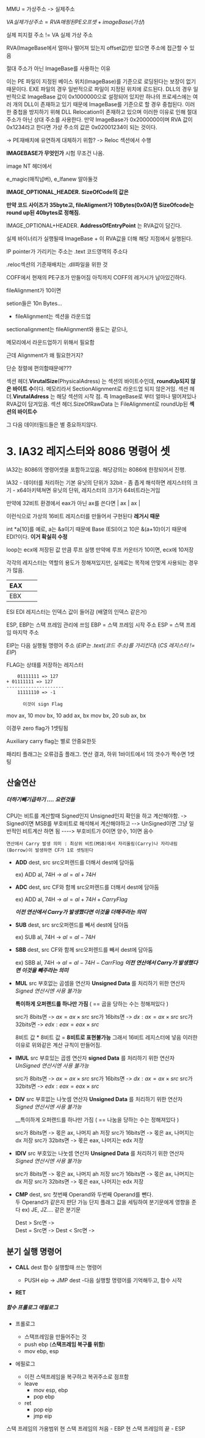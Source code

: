      

MMU = 가상주소 -> 실제주소

$VA실제 가상주소 = RVA매핑된 PE 오프셋 + imageBase(가상)$

실제 피지컬 주소 != VA 실제 가상 주소

  

RVA(ImageBase에서 얼마나 떨어져 있는지 offset값)만 있으면 주소에 접근할 수 있음

  

절대 주소가 아닌 ImageBase를 사용하는 이유

이는 PE 파일이 지정된 베이스 위치(ImageBase)를 기준으로 로딩된다는 보장이 없기 때문이다. EXE 파일의 경우 일반적으로 파일이 지정된 위치에 로드된다. DLL의 경우 일반적으로 ImageBase 값이 0x1000000으로 설정되어 있지만 하나의 프로세스에는 여러 개의 DLL이 존재하고 있기 때문에 ImageBase를 기준으로 할 경우 중첩된다. 이러한 중첩을 방지하기 위해 DLL Relocation이 존재하고 있으며 이러한 이유로 인해 절대 주소가 아닌 상대 주소를 사용한다. 만약 ImageBase가 0x2000000이며 RVA 값이 0x1234라고 한다면 가상 주소의 값은 0x02001234이 되는 것이다.

-> PE재배치에 유연하게 대체하기 위함? -> Reloc 섹션에서 수행

  
**IMAGEBASE가 무엇인가** 시험 무조건 나옴.

  

  

image NT 헤더에서

e_magic(매직넘버), e_lfanew 알아둘것

  

**IMAGE_OPTIONAL_HEADER. SizeOfCode의 값은**

**만약 코드 사이즈가 35byte고, fileAligment가 10Bytes(0x0A)면 SizeOfcode는 round up된 40bytes로 정해짐.**

  

IMAGE_OPTIONAL+HEADER. **AddressOfEntryPoint** 는 RVA값이 담긴다.

실제 바이너리가 실행될때 ImageBase + 이 RVA값을 더해 해당 지점에서 실행된다.
  

IP pointer가 가리키는 주소는 .text 코드영역의 주소다

  
.reloc섹션의 기준재배치는 .dll파일을 위한 것

  
COFF에서 현재의 PE구조가 만들어짐
아직까지 COFF의 레거시가 남아있긴하다.
  

fileAlignment가 10이면 

setion들은 10n Bytes…

-   fileAlignment는 섹션을 라운드업

  

sectionalignment는 fileAlignment와 용도는 같으나,

메모리에서 라운드업하기 위해서 필요함

  

근데 Alignment가 왜 필요한거지?

단순 정렬에 편의함때문에???

 

섹션 헤더.**VirutalSize**(PhysicalAdress) 는 섹션의 바이트수인데,  **roundUp되지 않은 바이트 수**이다. 메모리라서 SectionAlignment로 라운드업 되지 않은거임.
섹션 헤더.**VirutalAdress** 는 해당 섹션의 시작 점. 즉 ImageBase로 부터 얼마나 떨어져있나 RVA값이 담겨있음.
섹션 헤더.SizeOfRawData 는 FileAlignment로 roundUp된 **섹션의 바이트수**

그 다음 데이터필드들은 별 중요하지않다.



# 3. IA32 레지스터와 8086 명령어 셋

IA32는 8086의 명령어셋을 포함하고있음.
해당강의는 8086에 한정되어서 진행.

IA32
	- 데이터를 처리하는 기본 유닛의 단위가 32bit
	- 좀 좁게 해석하면 레지스터의 크기
		- x64아키텍쳐면 유닛의 단위, 레지스터의 크기가 64비트라는거임


만약에 32비트 환경에서 eax가 아닌 ax를 쓴다면
| ax | ax |

이런식으로 가상의 16비트 레지스터를 만들어서 구현된다
**레거시 때문**


int *a[10]를 예로,
a는 &a이기 때문에 Base (ESI)이고
10은 &(a+10)이기 때문에 EDI?이다. **이거 확실히 수정**

loop는 ecx에 저장된 값 만큼 루프 실행
만약에 루프 카운터가 10이면, ecx에 10저장

각각의 레지스터는 역할의 용도가 정해져있지만,
실제로는 목적에 안맞게 사용되는 경우가 많음.


| EAX |  | |
|------|------|------|
|EBX      |      |      |


ESI EDI 레지스터는 인덱스 값이 들어감
(배열의 인덱스 같은거)

ESP, EBP는 스택 프레임 관리에 쓰임
EBP = 스택 프레임 시작 주소
ESP = 스택 프레임 마지막 주소

EIP는 다음 실행될 명령어 주소
	(*EIP는 .text(코드 주소)를 가리킨다*)
	(*CS 레지스터 != EIP*)


FLAG는 상태를 저장하는 레지스터

		01111111 => 127
	+ 01111111 => 127
	---------------------	
		11111110 => -1
	
          이것이 sign Flag

mov ax, 10
mov bx, 10
add ax, bx
mov bx, 20
sub ax, bx

이경우 zero flag가 1셋팅됨

Auxiliary carry flag는 별로 안중요한듯

패리티 플래그는 오류검출 플래그.
	연산 결과,
	하위 1바이트에서 1의 갯수가 짝수면 1셋팅



## 산술연산
##### 더하기빼기곱하기 .... 요런것들

CPU는 비트를 계산할때 Signed인지 Unsigned인지 확인을 하고 계산해야함.
	-> Signed이면 MSB를 부호비트로 해석해서 계산해야하고
	--> UnSigned이면 그냥 일반적인 비트계산 하면 됨 
	----> 부호비트가 0이면 양수, 1이면 음수  


	연산에서 Carry 발생 의미 : 최상위 비트(MSB)에서 자리올림(Carry)나 자리내림(Borrow)이 발생하면 CF가 1로 셋팅된다 
	

* **ADD** dest, src
	src오퍼렌드를 더해서 dest에 담아둠
	
	ex) ADD al, 74H -> $al = al + 74H$
	
* **ADC** dest, src
	CF와 함께 src오퍼렌드를 더해서 dest에 담아둠
	
	ex) ADD al, 74H -> $al = al + 74H + CarryFlag$
		
	_**이전 연산에서 Carry가 발생했다면 이것을 더해주라는 의미**_

* **SUB** dest, src
	src오퍼렌드를 빼서 dest에 담아둠
	
	ex) SUB al, 74H -> $al = al - 74H$

* **SBB** dest, src
	CF와 함께 src오퍼렌드를 빼서 dest에 담아둠
	
	ex) SBB al, 74H -> $al = al - 74H - CarrFlag$
		_**이전 연산에서 Carry가 발생했다면 이것을  빼주라는 의미**_


* **MUL** src
	부호없는 곱셈을 연산자
	__Unsigned Data__ 를 처리하기 위한 연산자
	*Signed 연산시엔 사용 불가능*
	
	__특이하게 오퍼랜드를 하나만 가짐__
	( == 곱을 당하는 수는 정해져있다 )
	
	src가 8bits면        ->           $ax = ax \times src$
	src가 16bits면      ->       $dx:ax = ax \times src$
	src가 32bits면     ->   $edx:eax = eax \times src$

	8비트 값 * 8비트 값 = __8비트로 표현불가능__ 
    그래서 16비트 레지스터에 넣음
	이러한 이유로 위와같은 계산 규칙이 만들어짐.

* **IMUL** src
	부호있는 곱셈 연산자
	__signed Data__ 를 처리하기 위한 연산자
	*UnSigned 연산시엔 사용 불가능*
	
	src가 8bits면        ->           $ax = ax \times src$
	src가 16bits면      ->       $dx:ax = ax \times src$
	src가 32bits면     ->   $edx:eax = eax \times src$


* **DIV** src
	부호없는 나눗셈 연산자
	__Unsigned Data__ 를 처리하기 위한 연산자
	*Signed 연산시엔 사용 불가능*

	__특이하게 오퍼랜드를 하나만 가짐
	( == 나눔을 당하는 수는 정해져있다 )
	
	src가 8bits면        ->     몫은 ax, 나머지 ah 저장
	src가 16bits면      ->      몫은 ax, 나머지는 dx 저장
	src가 32bits면     ->   몫은 eax, 나머지는 edx 저장
	
* **IDIV** src
	부호있는 나눗셈 연산자
	__Unsigned Data__ 를 처리하기 위한 연산자
	*Signed 연산시엔 사용 불가능*

	src가 8bits면        ->     몫은 ax, 나머지 ah 저장
	src가 16bits면      ->      몫은 ax, 나머지는 dx 저장
	src가 32bits면     ->   몫은 eax, 나머지는 edx 저장

* **CMP** dest, src
	첫번째 Operand와 두번째 Operand를 뺀다.   
	두 Operand가 같은지 판단 가능
	단지 플래그 값을 세팅하여 분기문에게 영향을 준다 ex) JE, JZ.... 같은 분기문   
	
	Dest > Src면        ->      
	Dest = Src면        ->
	Dest < Src면        ->


## 분기 실행 명령어

* **CALL** dest
	함수 실행할때 쓰는 명령어
	- PUSH eip -> JMP dest
		-다음 실행할 명령어를 기억해두고, 함수 시작

* **RET** 

##### 함수 프롤로그 애필로그
- 프롤로그
	- 스택프레임을 만들어주는 것
	- push ebp (__스택프레임 복구를 위함__)
	- mov ebp, esp
	
- 에필로그
	- 이전 스텍프레임을 복구하고 복귀주소로 점프함
	- leave
		- mov esp, ebp
		- pop ebp
	- ret
		- pop eip
		- jmp eip

스택 프레임의 가용범위
	현 스택 프레임의 처음 - EBP
	현 스택 프레임의 끝 - ESP









